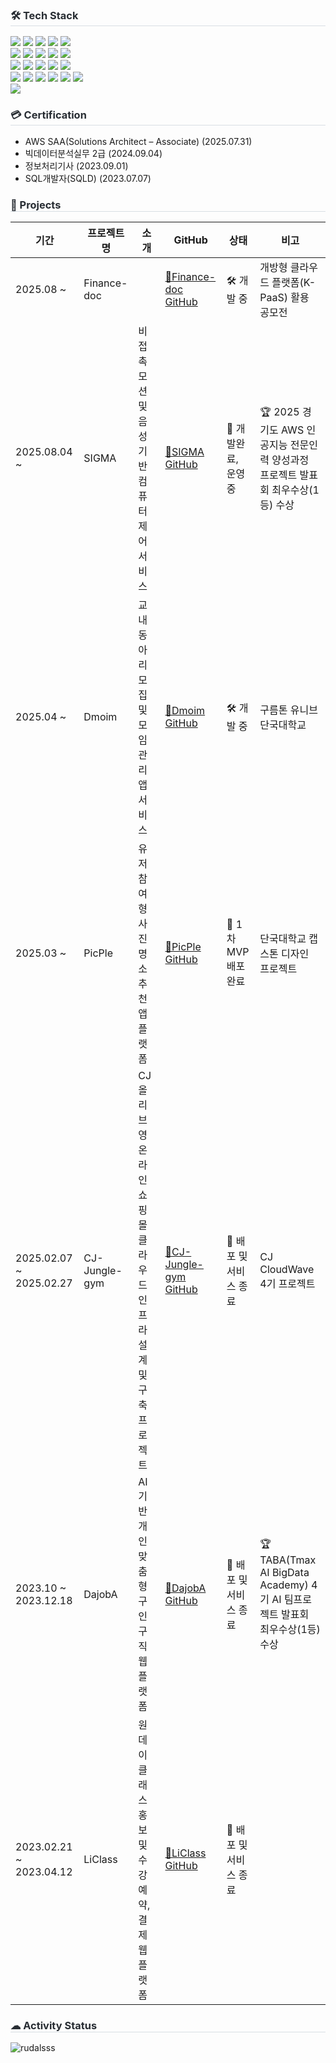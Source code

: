 <div>
  <h3 style="border-bottom: 1px solid #d8dee4; color: #282d33;"> 🛠️ Tech Stack </h3>
  <div style="text-align: left;">
    <div style="margin: ; text-align: left;" "text-align: left;"> 
          <img src="https://img.shields.io/badge/Java-007396?style=flat-square&logo=Java&logoColor=white">
          <img src="https://img.shields.io/badge/SpringBoot-6DB33F?style=flat-square&logo=SpringBoot&logoColor=white">
          <img src="https://img.shields.io/badge/Spring-6DB33F?style=flat-square&logo=Spring&logoColor=white">
          <img src="https://img.shields.io/badge/AmazonAWS-232F3E?style=flat-square&logo=amazonwebservices&logoColor=white">
          <img src="https://img.shields.io/badge/Terraform-844FBA?style=flat-square&logo=Terraform&logoColor=white"></a>
          <br>
          <img src="https://img.shields.io/badge/Docker-2496ED?style=flat-square&logo=docker&logoColor=white">
          <img src="https://img.shields.io/badge/Github Actions-2088FF?style=flat-square&logo=githubactions&logoColor=white">
          <img src="https://img.shields.io/badge/Jenkins-D24939?style=flat-square&logo=jenkins&logoColor=white"/>
          <img src="https://img.shields.io/badge/ArgoCD-EF7B4D?style=flat-square&logo=argo&logoColor=white"/>
          <img src="https://img.shields.io/badge/Kubernetes-326CE5?style=flat-square&logo=kubernetes&logoColor=white"/>
          <br>
          <img src="https://img.shields.io/badge/Spring Data JPA-6DB33F?style=flat-square&logo=Spring&logoColor=white"/>
          <img src="https://img.shields.io/badge/Mybatis-000000?style=flat-square&logo=Fluentd&logoColor=white" />
          <img src="https://img.shields.io/badge/MySQL-4479A1?style=flat-square&logo=MySQL&logoColor=white" />
          <img src="https://img.shields.io/badge/Oracle DB-F80000?style=flat-square&logo=oracle&logoColor=white">
          <img src="https://img.shields.io/badge/Redis-DC382D?style=flat-square&logo=Redis&logoColor=white"> 
          <br>
          <img src="https://img.shields.io/badge/C++-00599C?style=flat-square&logo=C%2B%2B&logoColor=white">
          <img src="https://img.shields.io/badge/Python-3776AB?style=flat-square&logo=Python&logoColor=white">
          <img src="https://img.shields.io/badge/HTML5-E34F26?style=flat-square&logo=HTML5&logoColor=white">
          <img src="https://img.shields.io/badge/CSS-663399?style=flat-square&logo=css&logoColor=white">
          <img src="https://img.shields.io/badge/Javascript-F7DF1E?style=flat-square&logo=Javascript&logoColor=white">
          <img src="https://img.shields.io/badge/jQuery-E9568E?style=flat-square&logo=jQuery&logoColor=white">
          <br>
          <img src="https://img.shields.io/badge/R-276DC3?style=flat-square&logo=R&logoColor=white">
      </div>
    </div>
</div>

<div>
  <h3 style="border-bottom: 1px solid #d8dee4; color: #282d33;"> 💳 Certification </h3>
  
  - AWS SAA(Solutions Architect – Associate) (2025.07.31)
  - 빅데이터분석실무 2급 (2024.09.04)
  - 정보처리기사 (2023.09.01)
  - SQL개발자(SQLD) (2023.07.07)
</div>

<div>
  <h3 style="border-bottom: 1px solid #d8dee4; color: #282d33;"> 🚀 Projects </h3>
  
  | 기간 | 프로젝트명 | 소개 | GitHub | 상태 | 비고 |
  |------|-------------|------|--------|------|------|
  | 2025.08 ~ | Finance-doc | | [🔗Finance-doc GitHub](https://github.com/K-PAAS1) | 🛠 개발 중 | 개방형 클라우드 플랫폼(K-PaaS) 활용 공모전 |
  | 2025.08.04 ~ | SIGMA | 비접촉 모션 및 음성기반 컴퓨터 제어서비스 | [🔗SIGMA GitHub](https://github.com/AWS-AI-team3) | 🚀 개발완료, 운영중 | 🏆 2025 경기도 AWS 인공지능 전문인력 양성과정 프로젝트 발표회 최우수상(1등) 수상 |
  | 2025.04 ~ | Dmoim | 교내 동아리 모집 및 모임관리 앱 서비스 | [🔗Dmoim GitHub](https://github.com/9oormthonUNIV-DKU-Cumulus) | 🛠 개발 중 | 구름톤 유니브 단국대학교 |
  | 2025.03 ~ | PicPle | 유저참여형 사진명소 추천 앱 플랫폼 | [🔗PicPle GitHub](https://github.com/Just-12-More) | 🚀 1차 MVP 배포완료 | 단국대학교 캡스톤 디자인 프로젝트 |
  | 2025.02.07 ~ 2025.02.27 | CJ-Jungle-gym | CJ올리브영 온라인 쇼핑몰 클라우드 인프라 설계 및 구축 프로젝트 | [🔗CJ-Jungle-gym GitHub](https://github.com/CJ-Jungle-gym) | 🏁 배포 및 서비스 종료 | CJ CloudWave 4기 프로젝트 | 
  | 2023.10 ~ 2023.12.18 | DajobA | AI기반 개인 맞춤형 구인구직 웹 플랫폼 | [🔗DajobA GitHub](https://github.com/TABA-DaJobA) | 🏁 배포 및 서비스 종료 | 🏆 TABA(Tmax AI BigData Academy) 4기 AI 팀프로젝트 발표회 최우수상(1등) 수상 |
  | 2023.02.21 ~ 2023.04.12 | LiClass | 원데이클래스 홍보 및 수강예약, 결제 웹 플랫폼 | [🔗LiClass GitHub](https://github.com/rudalsss/LiClass_project) | 🏁 배포 및 서비스 종료 |
  <!-- <p>
  | 2025.08.01 ~ | (논의중) | | [🔗ALLNIGHT-PROJECT GitHub](https://github.com/ALLNIGHT-PROJECT) | 🛠 개발 중 | 508 AI 포텐데이 ❎ NAVER Cloud |
    📍 2023.02.21 ~ 2023.04.12 <br> 원데이클래스 홍보 및 수강예약, 결제 플랫폼 LiClass <br> 
    <a href="https://github.com/rudalsss/LiClass_project">LiClass Github 바로가기</a><br>
  </p><br>
  <p>
    📍 2023.10 ~ 2023.12.18 <br> 개인 맞춤형 구인구직 플랫폼 다잡아(DajobA) <br>
    <a href="https://github.com/TABA-DaJobA">DajobA Github 바로가기</a>
    <br> 🏆 TABA(Tmax AI BigData Academy) 4기 AI 팀프로젝트 최우수상(1등) 수상
  </p><br>
  <p>
    📍 2025.02 <br> CJ 올리브영 온라인 쇼핑몰 인프라 구축 프로젝트<br>
    <a href="https://github.com/CJ-Jungle-gym">CJ-Jungelgym 바로가기</a><br>
  </p><br> -->
</div>
<div>
  <h3 style="border-bottom: 1px solid #d8dee4; color: #282d33;"> ☁ Activity Status </h3>
  <!--<a href="https://hits.seeyoufarm.com"><img src="https://hits.seeyoufarm.com/api/count/incr/badge.svg?url=https%3A%2F%2Fgithub.com%2Frudalsss%2Fhit-counter&count_bg=%2379C83D&title_bg=%23555555&icon=&icon_color=%23E7E7E7&title=hits&edge_flat=false"/></a>-->
  <img src="https://github-readme-stats.vercel.app/api?username=rudalsss&show_icons=true&theme=dracula&locale=en" alt="rudalsss" />
  <!--<img src="https://github-readme-stats.vercel.app/api/top-langs?username=rudalsss&show_icons=true&theme=tokyonight&bg_color=000000&locale=en&layout=compact" alt="rudalsss" />-->
</div>
